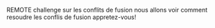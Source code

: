 REMOTE
challenge sur les conflits de fusion
nous allons voir comment resoudre 
les conflis de fusion 
appretez-vous!
